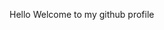 Hello Welcome to my github profile
<!--
**Kazeem-Kafayat/Kazeem-Kafayat** is a ✨ _special_ ✨ repository because its `README.md` (this file) appears on your GitHub profile.

Here are some ideas to get you started:

- 🔭 I’m currently working on leveraging on my technical skills as a frontend developer
- 🌱 I’m currently learning javascript, React.js
- 👯 I’m looking to collaborate on innovative and brain tasking project relatd to frontend development
- 🤔 I’m looking for help with javascript. React.js
- 💬 Ask me about my learning journey
- 📫 How to reach me: kafayatkazeem24@gmail.com, https://www.linkedin.com/in/kazeem-kafayat-903685159/
- 😄 Pronouns: She/her
- ⚡ Fun fact:I love meeting people and making new friends
-->
